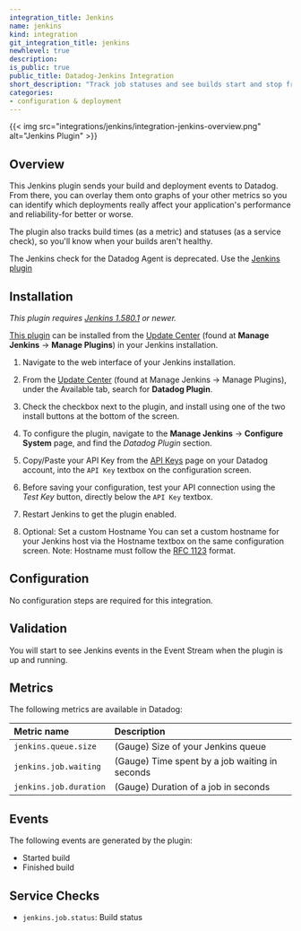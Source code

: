 ```yaml
---
integration_title: Jenkins
name: jenkins
kind: integration
git_integration_title: jenkins
newhlevel: true
description:
is_public: true
public_title: Datadog-Jenkins Integration
short_description: "Track job statuses and see builds start and stop from your event stream"
categories:
- configuration & deployment
---
```


{{< img src="integrations/jenkins/integration-jenkins-overview.png" alt="Jenkins Plugin"  >}}

## Overview

This Jenkins plugin sends your build and deployment events to Datadog. From there, you can overlay them onto graphs of your other metrics so you can identify which deployments really affect your application's performance and reliability-for better or worse.

The plugin also tracks build times (as a metric) and statuses (as a service check), so you'll know when your builds aren't healthy.

<div class="alert alert-info">
The Jenkins check for the Datadog Agent is deprecated. Use the <a href="https://github.com/DataDog/jenkins-datadog-plugin">Jenkins plugin</a>
</div>

## Installation

_This plugin requires [Jenkins 1.580.1][1] or newer._

[This plugin][2] can be installed from the [Update Center][3] (found at **Manage Jenkins** -> **Manage Plugins**) in your Jenkins installation.

1. Navigate to the web interface of your Jenkins installation.

2. From the [Update Center][4] (found at Manage Jenkins -> Manage Plugins), under the Available tab, search for **Datadog Plugin**.

3. Check the checkbox next to the plugin, and install using one of the two install buttons at the bottom of the screen.

4. To configure the plugin, navigate to the **Manage Jenkins** -> **Configure System** page, and find the *Datadog Plugin* section.

5. Copy/Paste your API Key from the [API Keys][5] page on your Datadog account, into the `API Key` textbox on the configuration screen.

6. Before saving your configuration, test your API connection using the *Test Key* button, directly below the `API Key` textbox.

7. Restart Jenkins to get the plugin enabled.

8. Optional: Set a custom Hostname
You can set a custom hostname for your Jenkins host via the Hostname textbox on the same configuration screen. Note: Hostname must follow the [RFC 1123][6] format.

## Configuration

No configuration steps are required for this integration.

## Validation

You will start to see Jenkins events in the Event Stream when the plugin is up and running.

## Metrics

The following metrics are available in Datadog:

| Metric name            | Description                                    |
|:-----------------------|:-----------------------------------------------|
| `jenkins.queue.size`   | (Gauge) Size of your Jenkins queue             |
| `jenkins.job.waiting`  | (Gauge) Time spent by a job waiting in seconds |
| `jenkins.job.duration` | (Gauge) Duration of a job in seconds           |

## Events

The following events are generated by the plugin:

* Started build
* Finished build

## Service Checks

* `jenkins.job.status`:  Build status

[1]: http://updates.jenkins-ci.org/download/war/1.580.1/jenkins.war
[2]: https://github.com/jenkinsci/datadog-plugin
[3]: https://wiki.jenkins-ci.org/display/JENKINS/Plugins#Plugins-Howtoinstallplugins
[4]: https://wiki.jenkins.io/display/JENKINS/Plugins#Plugins-Howtoinstallplugins
[5]: https://app.datadoghq.com/account/settings#api
[6]: https://tools.ietf.org/html/rfc1123#section-2
